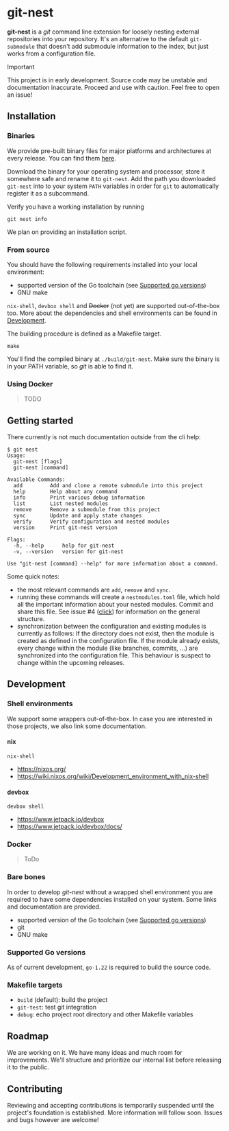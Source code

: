 # git-nest

**git-nest** is a _git_ command line extension for loosely nesting external repositories into your repository. It's an alternative to the default `git-submodule` that doesn't add submodule information to the index, but just works from a configuration file.

> [!IMPORTANT]
> This project is in early development. Source code may be unstable and documentation inaccurate. Proceed and use with caution. Feel free to open an issue!

## Installation

### Binaries
We provide pre-built binary files for major platforms and architectures at every release. You can find them [here](https://github.com/jeftadlvw/git-nest/releases).

Download the binary for your operating system and processor, store it somewhere safe and rename it to `git-nest`. Add the path you downloaded `git-nest` into to your system `PATH` variables in order for `git` to automatically register it as a subcommand.

Verify you have a working installation by running
```shell
git nest info
```

We plan on providing an installation script.

### From source

You should have the following requirements installed into your local environment:
* supported version of the Go toolchain (see [Supported go versions](#supported-go-versions))
* GNU make

`nix-shell`, `devbox shell` and ~~Docker~~ (not yet) are supported out-of-the-box too. More about the dependencies and shell environments can be found in [Development](#development).

The building procedure is defined as a Makefile target.

```shell
make
```

You'll find the compiled binary at `./build/git-nest`. Make sure the binary is in your PATH variable, so _git_ is able to find it.

### Using Docker
> TODO

## Getting started
There currently is not much documentation outside from the cli help:
```
$ git nest
Usage:
  git-nest [flags]
  git-nest [command]

Available Commands:
  add         Add and clone a remote submodule into this project
  help        Help about any command
  info        Print various debug information
  list        List nested modules
  remove      Remove a submodule from this project
  sync        Update and apply state changes
  verify      Verify configuration and nested modules
  version     Print git-nest version

Flags:
  -h, --help      help for git-nest
  -v, --version   version for git-nest

Use "git-nest [command] --help" for more information about a command.
```
Some quick notes:
- the most relevant commands are `add`, `remove` and `sync`.
- running these commands will create a `nestmodules.toml` file, which hold all the important information about your nested modules. Commit and share this file. See issue #4 ([click](https://github.com/jeftadlvw/git-nest/issues/4#issue-2229919243)) for information on the general structure.
- synchronization between the configuration and existing modules is currently as follows: If the directory does not exist, then the module is created as defined in the configuration file. If the module already exists, every change within the module (like branches, commits, ...) are synchronized into the configuration file. This behaviour is suspect to change within the upcoming releases.

## Development

### Shell environments
We support some wrappers out-of-the-box. In case you are interested in those projects, we also link some documentation.

#### nix
```shell
nix-shell
```

- https://nixos.org/
- https://wiki.nixos.org/wiki/Development_environment_with_nix-shell

#### devbox
```shell
devbox shell
```

- https://www.jetpack.io/devbox
- https://www.jetpack.io/devbox/docs/

### Docker
> ToDo

### Bare bones

In order to develop *git-nest* without a wrapped shell environment you are required to have some dependencies installed on your system. Some links and documentation are provided.

* supported version of the Go toolchain (see [Supported go versions](#supported-go-versions))
* git
* GNU make

### Supported Go versions
As of current development, `go-1.22` is required to build the source code.

### Makefile targets
- `build` (default): build the project
- `git-test`: test git integration
- `debug`: echo project root directory and other Makefile variables

## Roadmap
We are working on it. We have many ideas and much room for improvements. We'll structure and prioritize our internal list before releasing it to the public.

## Contributing
Reviewing and accepting contributions is temporarily suspended until the project's foundation is established. More information will follow soon. Issues and bugs however are welcome!

